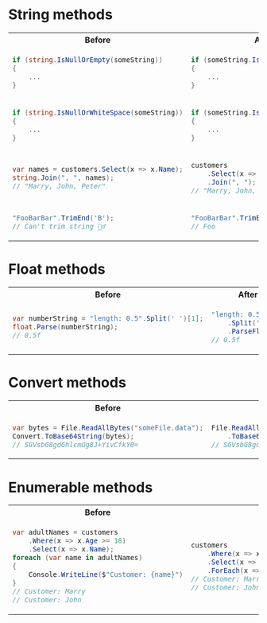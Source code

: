 # String methods

<table>
<tr>
<th> Before </th>
<th> After </th>
</tr>

<tr>
<td>

```csharp
if (string.IsNullOrEmpty(someString))
{
    ...
}
```

</td>

<td>

```csharp
if (someString.IsNullOrEmpty())
{
    ...
}
```

</td>
</tr>

<tr>
<td>

```csharp
if (string.IsNullOrWhiteSpace(someString))
{
    ...
}
```

</td>

<td>

```csharp
if (someString.IsNullOrWhiteSpace())
{
    ...
}
```

</td>
</tr>

<tr>
<td>

```csharp
var names = customers.Select(x => x.Name);
string.Join(", ", names);
// "Marry, John, Peter"
```

</td>

<td>

```csharp
customers
    .Select(x => x.Name)
    .Join(", ");
// "Marry, John, Peter"
```

</td>
</tr>

<tr>
<td>

```csharp
"FooBarBar".TrimEnd('B');
// Can't trim string 🤷‍♂️
```

</td>

<td>

```csharp
"FooBarBar".TrimEnd("Bar");
// Foo
```

</td>
</tr>

</table>

# Float methods

<table>
<tr>
<th> Before </th>
<th> After </th>
</tr>

<tr>
<td>

```csharp
var numberString = "length: 0.5".Split(' ')[1];
float.Parse(numberString);
// 0.5f
```

</td>

<td>

```csharp
"length: 0.5"
    .Split(' ')[1]
    .ParseFloat();
// 0.5f
```

</td>
</tr>

</table>

# Convert methods

<table>
<tr>
<th> Before </th>
<th> After </th>
</tr>

<tr>
<td>

```csharp
var bytes = File.ReadAllBytes("someFile.data");
Convert.ToBase64String(bytes);
// SGVsbG8gdGhlcmUg8J+YivCfkY0=
```

</td>

<td>

```csharp
File.ReadAllBytes("someFile.data");
    .ToBase64String();
// SGVsbG8gdGhlcmUg8J+YivCfkY0=
```

</td>
</tr>

</table>

# Enumerable methods

<table>
<tr>
<th> Before </th>
<th> After </th>
</tr>

<tr>
<td>

```csharp
var adultNames = customers
    .Where(x => x.Age >= 18)
    .Select(x => x.Name);
foreach (var name in adultNames)
{
    Console.WriteLine($"Customer: {name}")
}
// Customer: Marry
// Customer: John
```

</td>

<td>

```csharp
customers
    .Where(x => x.Age >= 18)
    .Select(x => x.Name)
    .ForEach(x => Console.WriteLine($"Customer: {x}"));
// Customer: Marry
// Customer: John
```

</td>
</tr>

</table>